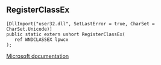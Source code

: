 ## RegisterClassEx

```
[DllImport("user32.dll", SetLastError = true, CharSet = CharSet.Unicode)]
public static extern ushort RegisterClassEx(
   ref WNDCLASSEX lpwcx
);
```

[Microsoft documentation](https://docs.microsoft.com/en-us/windows/win32/api/winuser/nf-winuser-registerclassexw)
